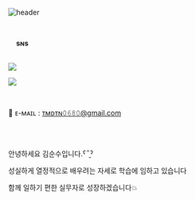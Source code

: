 ![header](https://user-images.githubusercontent.com/107012988/184840386-dfaa1ac9-a3c0-4b41-94f9-68f5502ce3da.png)



<br>



<p align="center">

    <Strong> sɴs </Strong><br><br>



<a href="https://github.com/fromsuu" target="_blank">

<img src="https://img.shields.io/badge/GitHub-2a2a2a?style=flat-square&logo=GigHub&logoColor=white"/></a>



<a href="https://www.instagram.com/fromsuu/" target="_blank">

<img src="https://img.shields.io/badge/Instagram-a3669b?style=flat-square&logo=Instagram&logoColor=white"/></a>

   

<p align="center">

📧 ᴇ-ᴍᴀɪʟ : ᴛᴍᴅᴛɴ𝟶𝟼𝟾𝟶@gmail.com

</p>

<br>

<br>



<p align="center">

안녕하세요 김순수입니다.ˁ῁̮ˀ<br>

성실하게 열정적으로 배우려는 자세로 학습에 임하고 있습니다<br>

함께 일하기 편한 실무자로 성장하겠습니다💥<br>

</p>



<br>



<div align=center>
